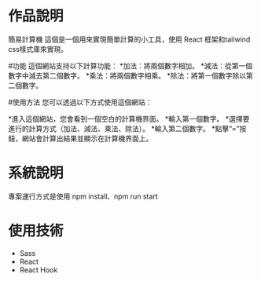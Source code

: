 # 作品說明
簡易計算機
這個是一個用來實現簡單計算的小工具，使用 React 框架和tailwind css樣式庫來實現。

#功能
這個網站支持以下計算功能：
*加法：將兩個數字相加。
*減法：從第一個數字中減去第二個數字。
*乘法：將兩個數字相乘。
*除法：將第一個數字除以第二個數字。

#使用方法
您可以透過以下方式使用這個網站：

*進入這個網站，您會看到一個空白的計算機界面。
*輸入第一個數字。
*選擇要進行的計算方式（加法、減法、乘法、除法）。
*輸入第二個數字。
*點擊“=”按鈕，網站會計算出結果並顯示在計算機界面上。


# 系統說明
專案運行方式是使用 npm install、npm run start

# 使用技術
* Sass
* React
* React Hook
